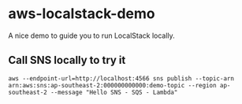 # aws-localstack-demo
A nice demo to guide you to run LocalStack locally.

## Call SNS locally to try it

```shell
aws --endpoint-url=http://localhost:4566 sns publish --topic-arn arn:aws:sns:ap-southeast-2:000000000000:demo-topic --region ap-southeast-2 --message "Hello SNS - SQS - Lambda"
```
